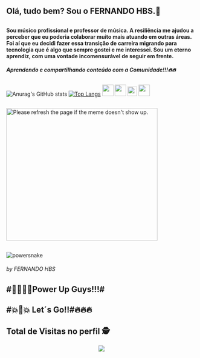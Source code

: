    ## Olá, tudo bem? Sou o FERNANDO HBS.👋
   ##

   #### Sou músico profissional e professor de música. A resiliência me ajudou a perceber que eu poderia colaborar muito mais atuando em outras áreas. Foi aí que eu decidi fazer essa transição de carreira migrando para tecnologia que é algo que sempre gostei e me interessei. Sou um eterno aprendiz, com uma vontade incomensurável de seguir em frente.
   ##### Aprendendo e compartilhando conteúdo com a Comunidade!!!🔥🔥
   ##  
   ##
   
   
  
   ![Anurag's GitHub stats](https://github-readme-stats.vercel.app/api?username=fehbs&show_icons=true&theme=radical)
   [![Top Langs](https://github-readme-stats.vercel.app/api/top-langs/?username=fehbs&layout=compact)](https://github.com/anuraghazra/github-readme-stats)
   <img src="https://cdn.jsdelivr.net/gh/devicons/devicon/icons/html5/html5-original-wordmark.svg" width="30" height="30" />
   <img src="https://cdn.jsdelivr.net/gh/devicons/devicon/icons/css3/css3-original-wordmark.svg" width="30" height="30"/>
   <img src="https://cdn.jsdelivr.net/gh/devicons/devicon/icons/javascript/javascript-original.svg" width="25" height="25"/>
  <img src="https://cdn.jsdelivr.net/gh/devicons/devicon/icons/python/python-original.svg" width="30" height="30" />
  
   ##
<img src='https://random-memer.herokuapp.com/' width="400" height="350" title="Meme" alt="Please refresh the page if the meme doesn't show up.">

##
##

![powersnake](https://user-images.githubusercontent.com/96156026/154280916-4c4d6261-e9e4-4d8c-9941-3859a38f5f06.jpg)
###### by FERNANDO HBS
##
##


##            #🎃🔥🐱‍🏍Power Up Guys!!!#   
##
 ##            #💥🎃💥 Let´s Go!!#🔥🔥🔥
 
 ## Total de Visitas no perfil :detective: <br>
 <p align="center"> 
   <img alingn="center" src="https://profile-counter.glitch.me/fehbs/count.svg" />

 
 

 
 
 

